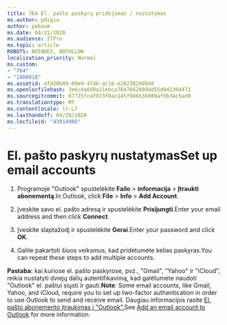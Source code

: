 ```yaml
---
title: 764 El. pašto paskyrų pridėjimas / nustatymas
ms.author: pdigia
author: pebaum
ms.date: 04/21/2020
ms.audience: ITPro
ms.topic: article
ROBOTS: NOINDEX, NOFOLLOW
localization_priority: Normal
ms.custom:
- "764"
- "1800018"
ms.assetid: afd20b89-09e9-4746-ac16-e282382dd948
ms.openlocfilehash: 3e6cda6d0a21ebca7647662809dd55d942304471
ms.sourcegitcommit: 07725fcaf073f0ac145f98653b989afdb34c5ad0
ms.translationtype: MT
ms.contentlocale: lt-LT
ms.lasthandoff: 04/28/2020
ms.locfileid: "43914986"
---
```

# <a name="set-up-email-accounts"></a><span data-ttu-id="5b3b5-102">El. pašto paskyrų nustatymas</span><span class="sxs-lookup"><span data-stu-id="5b3b5-102">Set up email accounts</span></span>

1. <span data-ttu-id="5b3b5-103">Programoje "Outlook" spustelėkite **Failo** > **informacija** > **Įtraukti abonementą**.</span><span class="sxs-lookup"><span data-stu-id="5b3b5-103">In Outlook, click **File** > **Info** > **Add Account**.</span></span>

2. <span data-ttu-id="5b3b5-104">Įveskite savo el. pašto adresą ir spustelėkite **Prisijungti**.</span><span class="sxs-lookup"><span data-stu-id="5b3b5-104">Enter your email address and then click **Connect**.</span></span>

3. <span data-ttu-id="5b3b5-105">Įveskite slaptažodį ir spustelėkite **Gerai**.</span><span class="sxs-lookup"><span data-stu-id="5b3b5-105">Enter your password and click **OK**.</span></span>

4. <span data-ttu-id="5b3b5-106">Galite pakartoti šiuos veiksmus, kad pridėtumėte kelias paskyras.</span><span class="sxs-lookup"><span data-stu-id="5b3b5-106">You can repeat these steps to add multiple accounts.</span></span>

<span data-ttu-id="5b3b5-107">**Pastaba:** kai kuriose el. pašto paskyrose, pvz., "Gmail", "Yahoo" ir "iCloud", reikia nustatyti dviejų dalių autentifikavimą, kad galėtumėte naudoti "Outlook" el. paštui siųsti ir gauti.</span><span class="sxs-lookup"><span data-stu-id="5b3b5-107">**Note**: Some email accounts, like Gmail, Yahoo, and iCloud, require you to set up two-factor authentication in order to use Outlook to send and receive email.</span></span> <span data-ttu-id="5b3b5-108">Daugiau informacijos rasite [El. pašto abonemento įtraukimas į "Outlook".](https://support.office.com/article/6e27792a-9267-4aa4-8bb6-c84ef146101b.aspx)</span><span class="sxs-lookup"><span data-stu-id="5b3b5-108">See [Add an email account to Outlook](https://support.office.com/article/6e27792a-9267-4aa4-8bb6-c84ef146101b.aspx) for more information.</span></span>
  